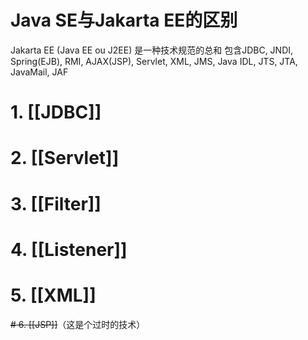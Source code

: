 
# Java SE与Jakarta EE的区别

Jakarta EE (Java EE ou J2EE) 是一种技术规范的总和
包含JDBC, JNDI, Spring(EJB), RMI, AJAX(JSP), Servlet, XML, JMS, Java IDL, JTS, JTA, JavaMail, JAF

# 1. [[JDBC]]

# 2. [[Servlet]]

# 3. [[Filter]]

# 4. [[Listener]]

# 5. [[XML]]

~~# 6. [[JSP]]~~（这是个过时的技术）